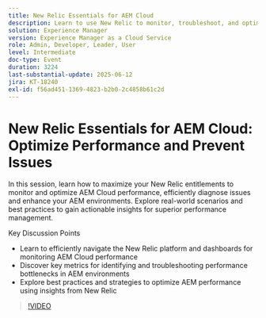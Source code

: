 ```yaml
---
title: New Relic Essentials for AEM Cloud
description: Learn to use New Relic to monitor, troubleshoot, and optimize AEM Cloud performance with key metrics, real-world tips, and actionable best practices.
solution: Experience Manager
version: Experience Manager as a Cloud Service
role: Admin, Developer, Leader, User
level: Intermediate
doc-type: Event
duration: 3224
last-substantial-update: 2025-06-12
jira: KT-18240
exl-id: f56ad451-1369-4823-b2b0-2c4858b61c2d
---
```

# New Relic Essentials for AEM Cloud: Optimize Performance and Prevent Issues

In this session, learn how to maximize your New Relic entitlements to monitor and optimize AEM Cloud performance, efficiently diagnose issues and enhance your AEM environments. Explore real-world scenarios and best practices to gain actionable insights for superior performance management. 

Key Discussion Points

* Learn to efficiently navigate the New Relic platform and dashboards for monitoring AEM Cloud performance 
* Discover key metrics for identifying and troubleshooting performance bottlenecks in AEM environments 
*  Explore best practices and strategies to optimize AEM performance using insights from New Relic

>[!VIDEO](https://video.tv.adobe.com/v/3463351/?learn=on&enablevpops)
